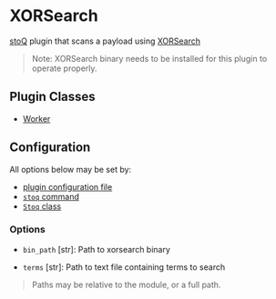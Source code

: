 # XORSearch

[stoQ](https://stoq-framework.readthedocs.io/en/v2/index.html) plugin that scans a payload using [XORSearch](https://blog.didierstevens.com/programs/xorsearch/)

> Note: XORSearch binary needs to be installed for this plugin to operate properly.

## Plugin Classes

- [Worker](https://stoq-framework.readthedocs.io/en/v2/dev/workers.html)

## Configuration

All options below may be set by:

- [plugin configuration file](https://stoq-framework.readthedocs.io/en/v2/dev/plugin_overview.html#configuration)
- [`stoq` command](https://stoq-framework.readthedocs.io/en/v2/gettingstarted.html#plugin-options)
- [`Stoq` class](https://stoq-framework.readthedocs.io/en/v2/dev/core.html?highlight=plugin_opts#using-providers)

### Options

- `bin_path` [str]: Path to xorsearch binary

- `terms` [str]: Path to text file containing terms to search

> Paths may be relative to the module, or a full path.
